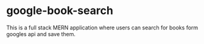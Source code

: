 # google-book-search
This is a full stack MERN application where users can search for books form googles api and save them.
